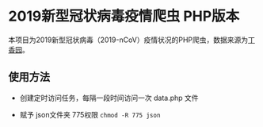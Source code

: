 # 2019新型冠状病毒疫情爬虫 PHP版本



本项目为2019新型冠状病毒（2019-nCoV）疫情状况的PHP爬虫，数据来源为[丁香园](https://3g.dxy.cn/newh5/view/pneumonia)。

## 使用方法

- 创建定时访问任务，每隔一段时间访问一次 data.php 文件

- 赋予 json文件夹 775权限 ` chmod -R 775 json `
